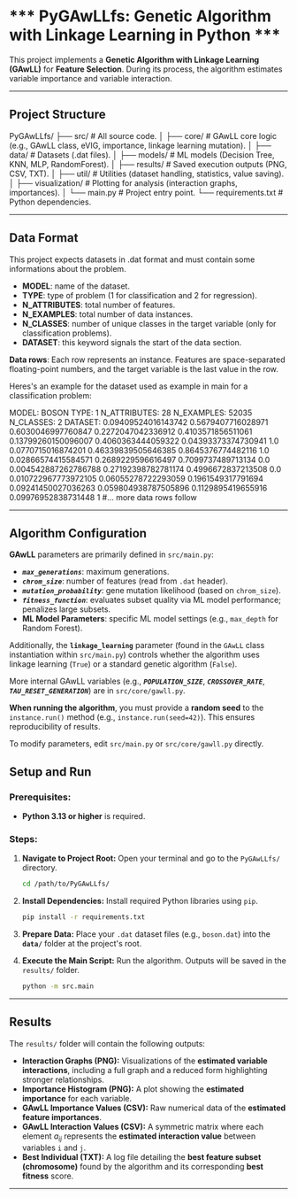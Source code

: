 # *** PyGAwLLfs: Genetic Algorithm with Linkage Learning in Python ***

This project implements a **Genetic Algorithm with Linkage Learning (GAwLL)** for **Feature Selection**. During its process, the algorithm estimates variable importance and variable interaction.

---

## **Project Structure**

PyGAwLLfs/
├── src/                 # All source code.
│   ├── core/            # GAwLL core logic (e.g., GAwLL class, eVIG, importance, linkage learning mutation).
│   ├── data/            # Datasets (.dat files).
│   ├── models/          # ML models (Decision Tree, KNN, MLP, RandomForest).
│   ├── results/         # Saved execution outputs (PNG, CSV, TXT).
│   ├── util/            # Utilities (dataset handling, statistics, value saving).
│   ├── visualization/   # Plotting for analysis (interaction graphs, importances).
│   └── main.py          # Project entry point.
└── requirements.txt     # Python dependencies.

---
## **Data Format**

This project expects datasets in .dat format and must contain some informations about the problem. 
* **MODEL**: name of the dataset. 
* **TYPE**: type of problem (1 for classification and 2 for regression).
* **N_ATTRIBUTES**: total number of features.
* **N_EXAMPLES**: total number of data instances.
* **N_CLASSES**: number of unique classes in the target variable (only for classification problems).
* **DATASET**: this keyword signals the start of the data section.

**Data rows**: Each row represents an instance. Features are space-separated floating-point numbers, and the target variable is the last value in the row.

Heres's an example for the dataset used as example in main for a classification problem:

MODEL: BOSON
TYPE: 1
N_ATTRIBUTES: 28
N_EXAMPLES: 52035
N_CLASSES: 2
DATASET:
0.09409524016143742 0.5679407716028971 0.6030046997760847 0.2272047042336912 0.4103571856511061 0.13799260150096007 0.4060363444059322 0.04393373374730941 1.0 0.0770715016874201 0.46339839505646385 0.8645376774482116 1.0 0.02866574415584571 0.2689229596616497 0.7099737489713134 0.0 0.004542887262786788 0.27192398782781174 0.4996672837213508 0.0 0.010722967773972105 0.06055278722293059 0.1961549317791694 0.09241450027036263 0.059804938787505896 0.1129895419655916 0.09976952838731448 1
#... more data rows follow

---

## **Algorithm Configuration**

**GAwLL** parameters are primarily defined in `src/main.py`:

* ***`max_generations`***: maximum generations.
* ***`chrom_size`***: number of features (read from `.dat` header).
* ***`mutation_probability`***: gene mutation likelihood (based on `chrom_size`).
* ***`fitness_function`***: evaluates subset quality via ML model performance; penalizes large subsets.
* **ML Model Parameters**: specific ML model settings (e.g., `max_depth` for Random Forest).

Additionally, the **`linkage_learning`** parameter (found in the `GAwLL` class instantiation within `src/main.py`) controls whether the algorithm uses linkage learning (`True`) or a standard genetic algorithm (`False`).

More internal GAwLL variables (e.g., ***`POPULATION_SIZE`***, ***`CROSSOVER_RATE`***, ***`TAU_RESET_GENERATION`***) are in `src/core/gawll.py`.

**When running the algorithm**, you must provide a **random seed** to the `instance.run()` method (e.g., `instance.run(seed=42)`). This ensures reproducibility of results.

To modify parameters, edit `src/main.py` or `src/core/gawll.py` directly.

## **Setup and Run**

### **Prerequisites:**
* **Python 3.13 or higher** is required.

### **Steps:**

1.  **Navigate to Project Root:**
    Open your terminal and go to the `PyGAwLLfs/` directory.
    ```bash
    cd /path/to/PyGAwLLfs/
    ```

2.  **Install Dependencies:**
    Install required Python libraries using `pip`.
    ```bash
    pip install -r requirements.txt
    ```

3.  **Prepare Data:**
    Place your `.dat` dataset files (e.g., `boson.dat`) into the **`data/`** folder at the project's root.

4.  **Execute the Main Script:**
    Run the algorithm. Outputs will be saved in the `results/` folder.
    ```bash
    python -m src.main
    ```

---

## **Results**

The `results/` folder will contain the following outputs:

* **Interaction Graphs (PNG):** Visualizations of the **estimated variable interactions**, including a full graph and a reduced form highlighting stronger relationships.
* **Importance Histogram (PNG):** A plot showing the **estimated importance** for each variable.
* **GAwLL Importance Values (CSV):** Raw numerical data of the **estimated feature importances**.
* **GAwLL Interaction Values (CSV):** A symmetric matrix where each element $a_{ij}$ represents the **estimated interaction value** between variables `i` and `j`.
* **Best Individual (TXT):** A log file detailing the **best feature subset (chromosome)** found by the algorithm and its corresponding **best fitness** score.

---			 

